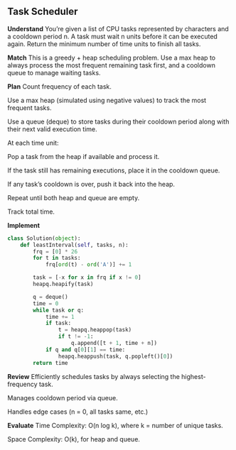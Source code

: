 ## Task Scheduler
**Understand**
You’re given a list of CPU tasks represented by characters and a cooldown period n. A task must wait n units before it can be executed again. Return the minimum number of time units to finish all tasks.

**Match**
This is a greedy + heap scheduling problem. Use a max heap to always process the most frequent remaining task first, and a cooldown queue to manage waiting tasks.

**Plan**
Count frequency of each task.

Use a max heap (simulated using negative values) to track the most frequent tasks.

Use a queue (deque) to store tasks during their cooldown period along with their next valid execution time.

At each time unit:

Pop a task from the heap if available and process it.

If the task still has remaining executions, place it in the cooldown queue.

If any task’s cooldown is over, push it back into the heap.

Repeat until both heap and queue are empty.

Track total time.

**Implement**
```python
class Solution(object):
    def leastInterval(self, tasks, n):
        frq = [0] * 26
        for t in tasks:
            frq[ord(t) - ord('A')] += 1

        task = [-x for x in frq if x != 0]
        heapq.heapify(task)

        q = deque()
        time = 0
        while task or q:
            time += 1
            if task:
                t = heapq.heappop(task)
                if t != -1:
                    q.append([t + 1, time + n])
            if q and q[0][1] == time:
                heapq.heappush(task, q.popleft()[0])
        return time
```

**Review**
Efficiently schedules tasks by always selecting the highest-frequency task.

Manages cooldown period via queue.

Handles edge cases (n = 0, all tasks same, etc.)

**Evaluate**
Time Complexity: O(n log k), where k = number of unique tasks.

Space Complexity: O(k), for heap and queue.
